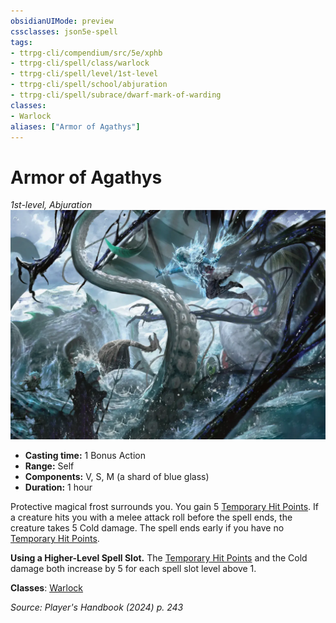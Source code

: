 ```yaml
---
obsidianUIMode: preview
cssclasses: json5e-spell
tags:
- ttrpg-cli/compendium/src/5e/xphb
- ttrpg-cli/spell/class/warlock
- ttrpg-cli/spell/level/1st-level
- ttrpg-cli/spell/school/abjuration
- ttrpg-cli/spell/subrace/dwarf-mark-of-warding
classes:
- Warlock
aliases: ["Armor of Agathys"]
---
```

# Armor of Agathys
*1st-level, Abjuration*  
![](Misc%20Files/CLI/compendium/spells/img/armor-of-agathys.webp#right)

- **Casting time:** 1 Bonus Action
- **Range:** Self
- **Components:** V, S, M (a shard of blue glass)
- **Duration:** 1 hour

Protective magical frost surrounds you. You gain 5 [Temporary Hit Points](Misc%20Files/CLI/rules/variant-rules/temporary-hit-points-xphb.md). If a creature hits you with a melee attack roll before the spell ends, the creature takes 5 Cold damage. The spell ends early if you have no [Temporary Hit Points](Misc%20Files/CLI/rules/variant-rules/temporary-hit-points-xphb.md).

**Using a Higher-Level Spell Slot.** The [Temporary Hit Points](Misc%20Files/CLI/rules/variant-rules/temporary-hit-points-xphb.md) and the Cold damage both increase by 5 for each spell slot level above 1.

**Classes**: [Warlock](Misc%20Files/CLI/compendium/lists/list-spells-classes-warlock.md)

*Source: Player's Handbook (2024) p. 243*